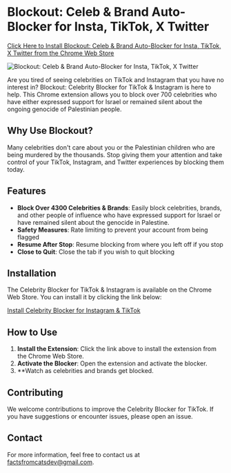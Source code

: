 # Blockout: Celeb & Brand Auto-Blocker for Insta, TikTok, X Twitter

[Click Here to Install Blockout: Celeb & Brand Auto-Blocker for Insta, TikTok, X Twitter from the Chrome Web Store](https://chromewebstore.google.com/detail/blockout-celeb-brand-auto/pjeamocjemecehemagkegljddegedafo)

![Blockout: Celeb & Brand Auto-Blocker for Insta, TikTok, X Twitter](https://github.com/FactsFromCats/FactsFromCats/assets/169418602/cbd97b0a-5a28-4db0-8b70-7b53c3b53d9e)

Are you tired of seeing celebrities on TikTok and Instagram that you have no interest in? Blockout: Celebrity Blocker for TikTok & Instagram is here to help. This Chrome extension allows you to block over 700 celebrities who have either expressed support for Israel or remained silent about the ongoing genocide of Palestinian people. 

## Why Use Blockout?

Many celebrities don't care about you or the Palestinian children who are being murdered by the thousands. Stop giving them your attention and take control of your TikTok, Instagram, and Twitter experiences by blocking them today.

## Features

- **Block Over 4300 Celebrities & Brands**: Easily block celebrities, brands, and other people of influence who have expressed support for Israel or have remained silent about the genocide in Palestine.
- **Safety Measures**: Rate limiting to prevent your account from being flagged
- **Resume After Stop**: Resume blocking from where you left off if you stop
- **Close to Quit**: Close the tab if you wish to quit blocking

## Installation

The Celebrity Blocker for TikTok & Instagram is available on the Chrome Web Store. You can install it by clicking the link below:

[Install Celebrity Blocker for Instagram &  TikTok](https://chromewebstore.google.com/detail/blockout-celeb-brand-auto/pjeamocjemecehemagkegljddegedafo)

## How to Use

1. **Install the Extension**: Click the link above to install the extension from the Chrome Web Store.
2. **Activate the Blocker**: Open the extension and activate the blocker.
3. **Watch as celebrities and brands get blocked.

## Contributing

We welcome contributions to improve the Celebrity Blocker for TikTok. If you have suggestions or encounter issues, please open an issue.

## Contact

For more information, feel free to contact us at [factsfromcatsdev@gmail.com](mailto:factsfromcatsdev@gmail.com).
